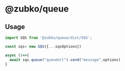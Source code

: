 # @zubko/queue

## Usage

``` js
import SQS from '@zubko/queue/dist/SQS';

const sqs= new SQS({...sqsOptions})

async ()=>{
  await sqs.queue("queueUrl").send("message",options)
}
```